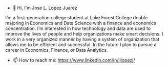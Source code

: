 - 👋 Hi, I'm Jose L. Lopez Juarez 

I’m a first-generation college student at Lake Forest College double majoring in Economics and Data Science with a finance and economics concentration. 
I’m interested in how technology and data are used to improve the lives of people and help organizations make smart decisions. 
I work in a very organized manner by having a system of organization that allows me to be efficient and successful. 
In the future I plan to pursue a career in Economics, Finance, or Data Analytics.

- 📫 How to reach me: https://www.linkedin.com/in/jllopezj/

<!---
JllopezJ/JllopezJ is a ✨ special ✨ repository because its `README.md` (this file) appears on your GitHub profile.
You can click the Preview link to take a look at your changes.
--->
